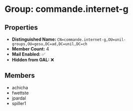# Group: commande.internet-g

## Properties

- **Distinguished Name:** `CN=commande.internet-g,OU=unil-groups,OU=gesu,DC=ad,DC=unil,DC=ch`
- **Member Count:** 4
- **Mail Enabled:** ✅
- **Hidden from GAL:** ❌

## Members

- achicha
- fwettste
- jpardal
- spiller1
